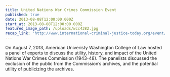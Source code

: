 ```yaml
---
title: United Nations War Crimes Commission Event
published: true
date: 2013-08-08T12:00:00.000Z
start_at: 2013-08-08T12:00:00.000Z
featured_image_path: /uploads/wcc4382.jpg
recap_link: 'http://www.international-criminal-justice-today.org/event/2013/08/07/united-nations-war-crimes-commission-event/'
---
```



On August 7, 2013, American Univeristy Washington College of Law hosted a panel of experts to discuss the utility, history, and impact of the United Nations War Crimes Commission (1943-48). The panelists discussed the exclusion of the public from the Commission’s archives, and the potential utility of publicizing the archives.